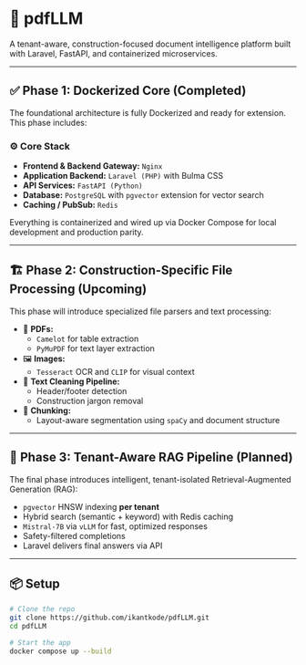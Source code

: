 # 📄 pdfLLM

A tenant-aware, construction-focused document intelligence platform built with Laravel, FastAPI, and containerized microservices.

---

## ✅ Phase 1: Dockerized Core (Completed)

The foundational architecture is fully Dockerized and ready for extension. This phase includes:

### ⚙️ Core Stack
- **Frontend & Backend Gateway:** `Nginx`
- **Application Backend:** `Laravel (PHP)` with Bulma CSS
- **API Services:** `FastAPI (Python)`
- **Database:** `PostgreSQL` with `pgvector` extension for vector search
- **Caching / PubSub:** `Redis`

Everything is containerized and wired up via Docker Compose for local development and production parity.

---

## 🏗️ Phase 2: Construction-Specific File Processing (Upcoming)

This phase will introduce specialized file parsers and text processing:

- 📄 **PDFs:**  
  - `Camelot` for table extraction  
  - `PyMuPDF` for text layer extraction  
- 🖼️ **Images:**  
  - `Tesseract` OCR and `CLIP` for visual context  
- 🧹 **Text Cleaning Pipeline:**  
  - Header/footer detection  
  - Construction jargon removal  
- 📐 **Chunking:**  
  - Layout-aware segmentation using `spaCy` and document structure  

---

## 🤖 Phase 3: Tenant-Aware RAG Pipeline (Planned)

The final phase introduces intelligent, tenant-isolated Retrieval-Augmented Generation (RAG):

- `pgvector` HNSW indexing **per tenant**  
- Hybrid search (semantic + keyword) with Redis caching  
- `Mistral-7B` via `vLLM` for fast, optimized responses  
- Safety-filtered completions  
- Laravel delivers final answers via API  

---

## 📦 Setup

```bash
# Clone the repo
git clone https://github.com/ikantkode/pdfLLM.git
cd pdfLLM

# Start the app
docker compose up --build
